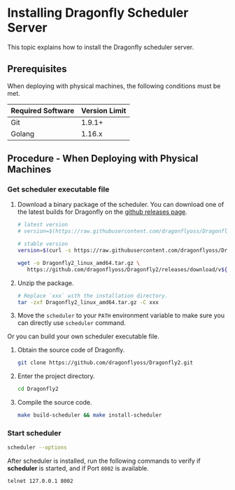 # Installing Dragonfly Scheduler Server

This topic explains how to install the Dragonfly scheduler server.

## Prerequisites

When deploying with physical machines, the following conditions must be met.

| Required Software | Version Limit |
| ----------------- | ------------- |
| Git               | 1.9.1+        |
| Golang            | 1.16.x        |

## Procedure - When Deploying with Physical Machines

### Get scheduler executable file

1. Download a binary package of the scheduler.
   You can download one of the latest builds for
   Dragonfly on the [github releases page](https://github.com/dragonflyoss/Dragonfly2/releases).

   ```sh
   # latest version
   # version=$(https://raw.githubusercontent.com/dragonflyoss/Dragonfly2/main/version/version.latest)

   # stable version
   version=$(curl -s https://raw.githubusercontent.com/dragonflyoss/Dragonfly2/main/version/version.stable)

   wget -o Dragonfly2_linux_amd64.tar.gz \
      https://github.com/dragonflyoss/Dragonfly2/releases/download/v${version}/Dragonfly2_${version}_linux_amd64.tar.gz
   ```

2. Unzip the package.

   ```bash
   # Replace `xxx` with the installation directory.
   tar -zxf Dragonfly2_linux_amd64.tar.gz -C xxx
   ```

3. Move the `scheduler` to your `PATH` environment
   variable to make sure you can directly use `scheduler` command.

Or you can build your own scheduler executable file.

1. Obtain the source code of Dragonfly.

   ```sh
   git clone https://github.com/dragonflyoss/Dragonfly2.git
   ```

2. Enter the project directory.

   ```sh
   cd Dragonfly2
   ```

3. Compile the source code.

   ```sh
   make build-scheduler && make install-scheduler
   ```

### Start scheduler

```sh
scheduler --options
```

After scheduler is installed, run the following commands to
verify if **scheduler** is started, and if Port `8002` is available.

```sh
telnet 127.0.0.1 8002
```
